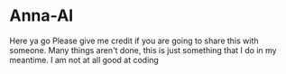 # Anna-AI
Here ya go
Please give me credit if you are going to share this with someone. Many things aren't done, this is just something that I do in my meantime. I am not at all good at coding
